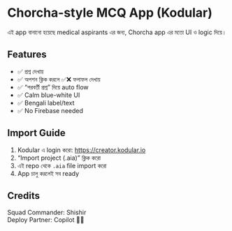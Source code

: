 # Chorcha-style MCQ App (Kodular)

এই app বানানো হয়েছে medical aspirants এর জন্য, Chorcha app এর মতো UI ও logic দিয়ে।

## Features
- ✅ প্রশ্ন দেখায়
- ✅ অপশন ক্লিক করলে ✅❌ ফলাফল দেখায়
- ✅ “পরবর্তী প্রশ্ন” দিয়ে auto flow
- ✅ Calm blue-white UI
- ✅ Bengali label/text
- ✅ No Firebase needed

## Import Guide
1. Kodular এ login করো: https://creator.kodular.io
2. “Import project (.aia)” ক্লিক করো
3. এই repo থেকে `.aia` file import করো
4. App চালু করলেই সব ready

## Credits
Squad Commander: Shishir  
Deploy Partner: Copilot 😤💙
